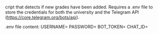 cript that detects if new grades have been added. Requires a .env file to store the credentials for both the university and the Telegram API (https://core.telegram.org/bots/api).

.env file content:
USERNAME=
PASSWORD=
BOT_TOKEN=
CHAT_ID=
